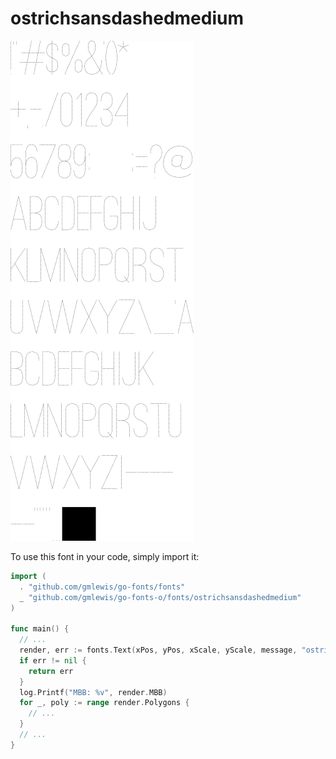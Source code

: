 # ostrichsansdashedmedium

![ostrichsansdashedmedium](ostrichsansdashedmedium.png)

To use this font in your code, simply import it:

```go
import (
  . "github.com/gmlewis/go-fonts/fonts"
  _ "github.com/gmlewis/go-fonts-o/fonts/ostrichsansdashedmedium"
)

func main() {
  // ...
  render, err := fonts.Text(xPos, yPos, xScale, yScale, message, "ostrichsansdashedmedium", Center)
  if err != nil {
    return err
  }
  log.Printf("MBB: %v", render.MBB)
  for _, poly := range render.Polygons {
    // ...
  }
  // ...
}
```
